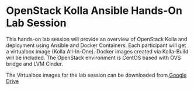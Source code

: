 # OpenStack Kolla Ansible Hands-On Lab Session

This hands-on lab session will provide an overview of OpenStack Kolla and 
deployment using Ansible and Docker Containers.  Each participant will get 
a virtualbox image (Kolla All-In-One).  Docker images created via Kolla-Build 
will be included.  The OpenStack environment is CentOS based with OVS bridge 
and LVM Cinder.

The Virtualbox images for the lab session can be downloaded from [Google Drive](https://drive.google.com/drive/folders/0B4s2vD6eSZllZlFTdU1QZ001eXc?usp=sharing)
